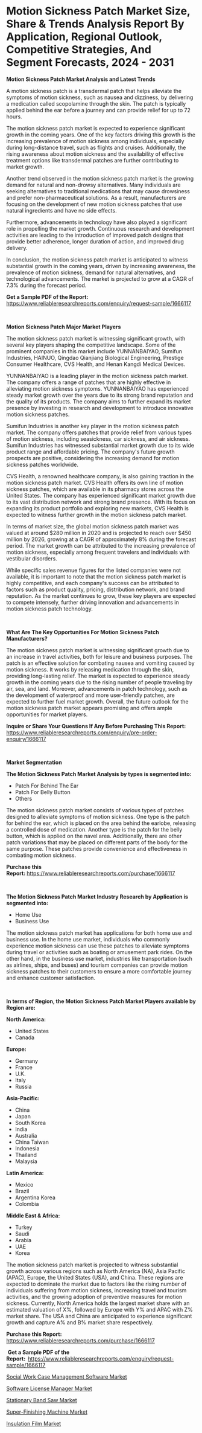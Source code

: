 <p><h1>Motion Sickness Patch Market Size, Share & Trends Analysis Report By Application, Regional Outlook, Competitive Strategies, And Segment Forecasts, 2024 - 2031</h1></p><p><strong>Motion Sickness Patch Market Analysis and Latest Trends</strong></p>
<p><p>A motion sickness patch is a transdermal patch that helps alleviate the symptoms of motion sickness, such as nausea and dizziness, by delivering a medication called scopolamine through the skin. The patch is typically applied behind the ear before a journey and can provide relief for up to 72 hours.</p><p>The motion sickness patch market is expected to experience significant growth in the coming years. One of the key factors driving this growth is the increasing prevalence of motion sickness among individuals, especially during long-distance travel, such as flights and cruises. Additionally, the rising awareness about motion sickness and the availability of effective treatment options like transdermal patches are further contributing to market growth.</p><p>Another trend observed in the motion sickness patch market is the growing demand for natural and non-drowsy alternatives. Many individuals are seeking alternatives to traditional medications that may cause drowsiness and prefer non-pharmaceutical solutions. As a result, manufacturers are focusing on the development of new motion sickness patches that use natural ingredients and have no side effects.</p><p>Furthermore, advancements in technology have also played a significant role in propelling the market growth. Continuous research and development activities are leading to the introduction of improved patch designs that provide better adherence, longer duration of action, and improved drug delivery.</p><p>In conclusion, the motion sickness patch market is anticipated to witness substantial growth in the coming years, driven by increasing awareness, the prevalence of motion sickness, demand for natural alternatives, and technological advancements. The market is projected to grow at a CAGR of 7.3% during the forecast period.</p></p>
<p><strong>Get a Sample PDF of the Report:&nbsp;</strong> <a href="https://www.reliableresearchreports.com/enquiry/request-sample/1666117">https://www.reliableresearchreports.com/enquiry/request-sample/1666117</a></p>
<p>&nbsp;</p>
<p><strong>Motion Sickness Patch Major Market Players</strong></p>
<p><p>The motion sickness patch market is witnessing significant growth, with several key players shaping the competitive landscape. Some of the prominent companies in this market include YUNNANBAIYAO, Sumifun Industries, HAINUO, Qingdao Qianjiang Biological Engineering, Prestige Consumer Healthcare, CVS Health, and Henan Kangdi Medical Devices.</p><p>YUNNANBAIYAO is a leading player in the motion sickness patch market. The company offers a range of patches that are highly effective in alleviating motion sickness symptoms. YUNNANBAIYAO has experienced steady market growth over the years due to its strong brand reputation and the quality of its products. The company aims to further expand its market presence by investing in research and development to introduce innovative motion sickness patches.</p><p>Sumifun Industries is another key player in the motion sickness patch market. The company offers patches that provide relief from various types of motion sickness, including seasickness, car sickness, and air sickness. Sumifun Industries has witnessed substantial market growth due to its wide product range and affordable pricing. The company's future growth prospects are positive, considering the increasing demand for motion sickness patches worldwide.</p><p>CVS Health, a renowned healthcare company, is also gaining traction in the motion sickness patch market. CVS Health offers its own line of motion sickness patches, which are available in its pharmacy stores across the United States. The company has experienced significant market growth due to its vast distribution network and strong brand presence. With its focus on expanding its product portfolio and exploring new markets, CVS Health is expected to witness further growth in the motion sickness patch market.</p><p>In terms of market size, the global motion sickness patch market was valued at around $280 million in 2020 and is projected to reach over $450 million by 2026, growing at a CAGR of approximately 8% during the forecast period. The market growth can be attributed to the increasing prevalence of motion sickness, especially among frequent travelers and individuals with vestibular disorders.</p><p>While specific sales revenue figures for the listed companies were not available, it is important to note that the motion sickness patch market is highly competitive, and each company's success can be attributed to factors such as product quality, pricing, distribution network, and brand reputation. As the market continues to grow, these key players are expected to compete intensely, further driving innovation and advancements in motion sickness patch technology.</p></p>
<p>&nbsp;</p>
<p><strong>What Are The Key Opportunities For Motion Sickness Patch Manufacturers?</strong></p>
<p><p>The motion sickness patch market is witnessing significant growth due to an increase in travel activities, both for leisure and business purposes. The patch is an effective solution for combating nausea and vomiting caused by motion sickness. It works by releasing medication through the skin, providing long-lasting relief. The market is expected to experience steady growth in the coming years due to the rising number of people traveling by air, sea, and land. Moreover, advancements in patch technology, such as the development of waterproof and more user-friendly patches, are expected to further fuel market growth. Overall, the future outlook for the motion sickness patch market appears promising and offers ample opportunities for market players.</p></p>
<p><strong>Inquire or Share Your Questions If Any Before Purchasing This Report:</strong> <a href="https://www.reliableresearchreports.com/enquiry/pre-order-enquiry/1666117">https://www.reliableresearchreports.com/enquiry/pre-order-enquiry/1666117</a></p>
<p>&nbsp;</p>
<p><strong>Market Segmentation</strong></p>
<p><strong>The Motion Sickness Patch Market Analysis by types is segmented into:</strong></p>
<p><ul><li>Patch For Behind The Ear</li><li>Patch For Belly Button</li><li>Others</li></ul></p>
<p><p>The motion sickness patch market consists of various types of patches designed to alleviate symptoms of motion sickness. One type is the patch for behind the ear, which is placed on the area behind the earlobe, releasing a controlled dose of medication. Another type is the patch for the belly button, which is applied on the navel area. Additionally, there are other patch variations that may be placed on different parts of the body for the same purpose. These patches provide convenience and effectiveness in combating motion sickness.</p></p>
<p><strong>Purchase this Report:&nbsp;</strong><a href="https://www.reliableresearchreports.com/purchase/1666117">https://www.reliableresearchreports.com/purchase/1666117</a></p>
<p>&nbsp;</p>
<p><strong>The Motion Sickness Patch Market Industry Research by Application is segmented into:</strong></p>
<p><ul><li>Home Use</li><li>Business Use</li></ul></p>
<p><p>The motion sickness patch market has applications for both home use and business use. In the home use market, individuals who commonly experience motion sickness can use these patches to alleviate symptoms during travel or activities such as boating or amusement park rides. On the other hand, in the business use market, industries like transportation (such as airlines, ships, and buses) and tourism companies can provide motion sickness patches to their customers to ensure a more comfortable journey and enhance customer satisfaction.</p></p>
<p>&nbsp;</p>
<p><strong>In terms of Region, the Motion Sickness Patch Market Players available by Region are:</strong></p>
<p>
    <p> <strong> North America: </strong>
        <ul>
            <li>United States</li>
            <li>Canada</li>
        </ul>
        </p> 
    <p> <strong> Europe: </strong>
        <ul>
            <li>Germany</li>
            <li>France</li>
            <li>U.K.</li>
            <li>Italy</li>
            <li>Russia</li>
        </ul>
        </p> 
    <p> <strong> Asia-Pacific: </strong>
        <ul>
            <li>China</li>
            <li>Japan</li>
            <li>South Korea</li>
            <li>India</li>
            <li>Australia</li>
            <li>China Taiwan</li>
            <li>Indonesia</li>
            <li>Thailand</li>
            <li>Malaysia</li>
        </ul>
        </p> 
    <p> <strong> Latin America: </strong>
        <ul>
            <li>Mexico</li>
            <li>Brazil</li>
            <li>Argentina Korea</li>
            <li>Colombia</li>
        </ul>
        </p> 
    <p> <strong> Middle East & Africa: </strong>
        <ul>
            <li>Turkey</li>
            <li>Saudi</li>
            <li>Arabia</li>
            <li>UAE</li>
            <li>Korea</li>
        </ul>
    </p>
    </p>
<p><p>The motion sickness patch market is projected to witness substantial growth across various regions such as North America (NA), Asia Pacific (APAC), Europe, the United States (USA), and China. These regions are expected to dominate the market due to factors like the rising number of individuals suffering from motion sickness, increasing travel and tourism activities, and the growing adoption of preventive measures for motion sickness. Currently, North America holds the largest market share with an estimated valuation of X%, followed by Europe with Y% and APAC with Z% market share. The USA and China are anticipated to experience significant growth and capture A% and B% market share respectively.</p></p>
<p><strong>Purchase this Report: </strong><a href="https://www.reliableresearchreports.com/purchase/1666117">https://www.reliableresearchreports.com/purchase/1666117</a></p>
<p>&nbsp;<strong>Get a Sample PDF of the Report:&nbsp;&nbsp;</strong><a href="https://www.reliableresearchreports.com/enquiry/request-sample/1666117">https://www.reliableresearchreports.com/enquiry/request-sample/1666117</a></p>
<p><strong></strong></p>
<p><p><a href="https://github.com/mauripalmi/Market-Research-Report-List-1/blob/main/social-work-case-management-software-market.md">Social Work Case Management Software Market</a></p><p><a href="https://github.com/nathandecarvalho/Market-Research-Report-List-1/blob/main/software-license-manager-market.md">Software License Manager Market</a></p><p><a href="https://www.linkedin.com/pulse/stationary-band-saw-market-size-2024-2031-global-industrial-0zfte?trackingId=KgwyYlbnQ9eKi9%2BE2dNtoQ%3D%3D">Stationary Band Saw Market</a></p><p><a href="https://www.linkedin.com/pulse/super-finishing-machine-market-provides-comprehensive-kfrae?trackingId=qnZi1a3yRaqqd1pz6VJYeg%3D%3D">Super-Finishing Machine Market</a></p><p><a href="https://www.linkedin.com/pulse/insulation-film-market-goal-estimating-size-future-growth-wdu6e?trackingId=R%2FQlOPr6Q3yXJcfN0qO1kQ%3D%3D">Insulation Film Market</a></p></p>